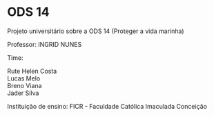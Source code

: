 <h1>ODS 14</h1>
<p>Projeto universitário sobre a ODS 14 (Proteger a vida marinha)</p>

<p>Professor: INGRID NUNES</p>
<p>Time:</p>
<p>Rute Helen Costa <br> Lucas Melo <br> Breno Viana <br> Jader Silva</p>
<p>Instituição de ensino: FICR - Faculdade Católica Imaculada Conceição</p>
